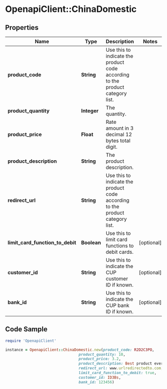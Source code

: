 # OpenapiClient::ChinaDomestic

## Properties

Name | Type | Description | Notes
------------ | ------------- | ------------- | -------------
**product_code** | **String** | Use this to indicate the product code according to the product category list. | 
**product_quantity** | **Integer** | The quantity. | 
**product_price** | **Float** | Rate amount in 3 decimal 12 bytes total digit. | 
**product_description** | **String** | The product description. | 
**redirect_url** | **String** | Use this to indicate the product code according to the product category list. | 
**limit_card_function_to_debit** | **Boolean** | Use this to limit card functions to debit cards. | [optional] 
**customer_id** | **String** | Use this to indicate the CUP customer ID if known. | [optional] 
**bank_id** | **String** | Use this to indicate the CUP bank ID if known. | [optional] 

## Code Sample

```ruby
require 'OpenapiClient'

instance = OpenapiClient::ChinaDomestic.new(product_code: R2D2C3PO,
                                 product_quantity: 10,
                                 product_price: 3.2,
                                 product_description: Best product ever,
                                 redirect_url: www.urlredirectedto.com,
                                 limit_card_function_to_debit: true,
                                 customer_id: ID3Bs,
                                 bank_id: 123456)
```


